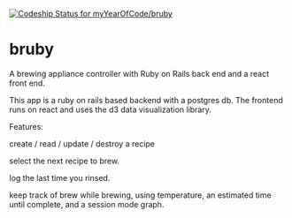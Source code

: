 [![Codeship Status for myYearOfCode/bruby](https://app.codeship.com/projects/f3629530-4797-0137-d17b-5eef5ae52f91/status?branch=master)](https://app.codeship.com/projects/337557)
# bruby
A brewing appliance controller with Ruby on Rails back end and a react front end.



This app is a ruby on rails based backend with a postgres db. The frontend runs on react and uses the d3 data visualization library.


Features:


create / read / update / destroy a recipe

select the next recipe to brew.

log the last time you rinsed.

keep track of brew while brewing, using temperature, an estimated time until complete, and a session mode graph.
